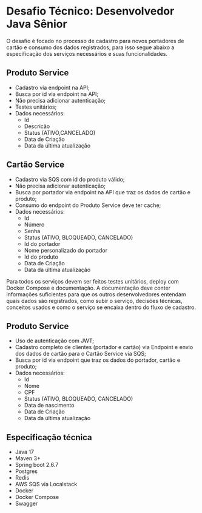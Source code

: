 # Desafio Técnico: Desenvolvedor Java Sênior

O desafio é focado no processo de cadastro para novos portadores de cartão e consumo dos dados registrados, para isso segue abaixo a especificação dos serviços necessários e suas funcionalidades.

## Produto Service

 - Cadastro via endpoint na API;
 - Busca por id via endpoint na API;
 - Não precisa adicionar autenticação;
 - Testes unitários;
 - Dados necessários:
   - Id
   - Descricão
   - Status (ATIVO,CANCELADO)
   - Data de Criação
   - Data da última atualização

## Cartão Service

 - Cadastro via SQS com id do produto válido;
 - Não precisa adicionar autenticação;
 - Busca por portador via endpoint na API que traz os dados de cartão e produto;
 - Consumo do endpoint do Produto Service deve ter cache;
 - Dados necessários:
   - Id
   - Número
   - Senha
   - Status (ATIVO, BLOQUEADO, CANCELADO)
   - Id do portador
   - Nome personalizado do portador
   - Id do produto
   - Data de Criação
   - Data da última atualização

Para todos os serviços devem ser feitos testes unitários, deploy com Docker Compose e documentação. A documentação deve conter informações suficientes para que os outros desenvolvedores entendam quais dados são registrados, como subir o serviço, decisões técnicas, conceitos usados e como o serviço se encaixa dentro do fluxo de cadastro. 

## Produto Service

 - Uso de autenticação com JWT;
 - Cadastro completo de clientes (portador e cartão) via Endpoint e envio dos dados de cartão para o Cartão Service via SQS;
 - Busca por id via endpoint que traz os dados do portador, cartão e produto;
 - Dados necessários:
   - Id
   - Nome
   - CPF
   - Status (ATIVO, BLOQUEADO, CANCELADO)
   - Data de nascimento
   - Data de Criação
   - Data da última atualização

## Especificação técnica

- Java 17
- Maven 3+
- Spring boot 2.6.7
- Postgres
- Redis
- AWS SQS via Localstack
- Docker
- Docker Compose
- Swagger

